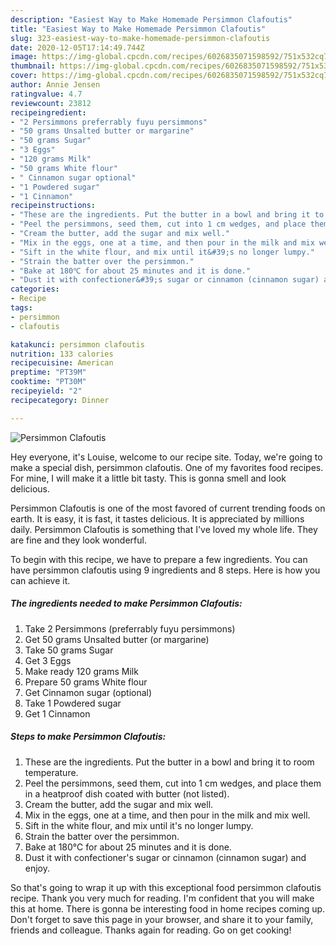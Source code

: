 ```yaml
---
description: "Easiest Way to Make Homemade Persimmon Clafoutis"
title: "Easiest Way to Make Homemade Persimmon Clafoutis"
slug: 323-easiest-way-to-make-homemade-persimmon-clafoutis
date: 2020-12-05T17:14:49.744Z
image: https://img-global.cpcdn.com/recipes/6026835071598592/751x532cq70/persimmon-clafoutis-recipe-main-photo.jpg
thumbnail: https://img-global.cpcdn.com/recipes/6026835071598592/751x532cq70/persimmon-clafoutis-recipe-main-photo.jpg
cover: https://img-global.cpcdn.com/recipes/6026835071598592/751x532cq70/persimmon-clafoutis-recipe-main-photo.jpg
author: Annie Jensen
ratingvalue: 4.7
reviewcount: 23812
recipeingredient:
- "2 Persimmons preferrably fuyu persimmons"
- "50 grams Unsalted butter or margarine"
- "50 grams Sugar"
- "3 Eggs"
- "120 grams Milk"
- "50 grams White flour"
- " Cinnamon sugar optional"
- "1 Powdered sugar"
- "1 Cinnamon"
recipeinstructions:
- "These are the ingredients. Put the butter in a bowl and bring it to room temperature."
- "Peel the persimmons, seed them, cut into 1 cm wedges, and place them in a heatproof dish coated with butter (not listed)."
- "Cream the butter, add the sugar and mix well."
- "Mix in the eggs, one at a time, and then pour in the milk and mix well."
- "Sift in the white flour, and mix until it&#39;s no longer lumpy."
- "Strain the batter over the persimmon."
- "Bake at 180℃ for about 25 minutes and it is done."
- "Dust it with confectioner&#39;s sugar or cinnamon (cinnamon sugar) and enjoy."
categories:
- Recipe
tags:
- persimmon
- clafoutis

katakunci: persimmon clafoutis 
nutrition: 133 calories
recipecuisine: American
preptime: "PT39M"
cooktime: "PT30M"
recipeyield: "2"
recipecategory: Dinner

---
```



![Persimmon Clafoutis](https://img-global.cpcdn.com/recipes/6026835071598592/751x532cq70/persimmon-clafoutis-recipe-main-photo.jpg)

Hey everyone, it's Louise, welcome to our recipe site. Today, we're going to make a special dish, persimmon clafoutis. One of my favorites food recipes. For mine, I will make it a little bit tasty. This is gonna smell and look delicious.



Persimmon Clafoutis is one of the most favored of current trending foods on earth. It is easy, it is fast, it tastes delicious. It is appreciated by millions daily. Persimmon Clafoutis is something that I've loved my whole life. They are fine and they look wonderful.


To begin with this recipe, we have to prepare a few ingredients. You can have persimmon clafoutis using 9 ingredients and 8 steps. Here is how you can achieve it.

<!--inarticleads1-->

##### The ingredients needed to make Persimmon Clafoutis:

1. Take 2 Persimmons (preferrably fuyu persimmons)
1. Get 50 grams Unsalted butter (or margarine)
1. Take 50 grams Sugar
1. Get 3 Eggs
1. Make ready 120 grams Milk
1. Prepare 50 grams White flour
1. Get  Cinnamon sugar (optional)
1. Take 1 Powdered sugar
1. Get 1 Cinnamon




<!--inarticleads2-->

##### Steps to make Persimmon Clafoutis:

1. These are the ingredients. Put the butter in a bowl and bring it to room temperature.
1. Peel the persimmons, seed them, cut into 1 cm wedges, and place them in a heatproof dish coated with butter (not listed).
1. Cream the butter, add the sugar and mix well.
1. Mix in the eggs, one at a time, and then pour in the milk and mix well.
1. Sift in the white flour, and mix until it&#39;s no longer lumpy.
1. Strain the batter over the persimmon.
1. Bake at 180℃ for about 25 minutes and it is done.
1. Dust it with confectioner&#39;s sugar or cinnamon (cinnamon sugar) and enjoy.




So that's going to wrap it up with this exceptional food persimmon clafoutis recipe. Thank you very much for reading. I'm confident that you will make this at home. There is gonna be interesting food in home recipes coming up. Don't forget to save this page in your browser, and share it to your family, friends and colleague. Thanks again for reading. Go on get cooking!
